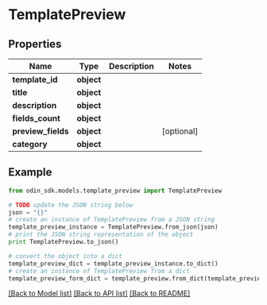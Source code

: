 # TemplatePreview


## Properties

Name | Type | Description | Notes
------------ | ------------- | ------------- | -------------
**template_id** | **object** |  | 
**title** | **object** |  | 
**description** | **object** |  | 
**fields_count** | **object** |  | 
**preview_fields** | **object** |  | [optional] 
**category** | **object** |  | 

## Example

```python
from odin_sdk.models.template_preview import TemplatePreview

# TODO update the JSON string below
json = "{}"
# create an instance of TemplatePreview from a JSON string
template_preview_instance = TemplatePreview.from_json(json)
# print the JSON string representation of the object
print TemplatePreview.to_json()

# convert the object into a dict
template_preview_dict = template_preview_instance.to_dict()
# create an instance of TemplatePreview from a dict
template_preview_form_dict = template_preview.from_dict(template_preview_dict)
```
[[Back to Model list]](../README.md#documentation-for-models) [[Back to API list]](../README.md#documentation-for-api-endpoints) [[Back to README]](../README.md)


